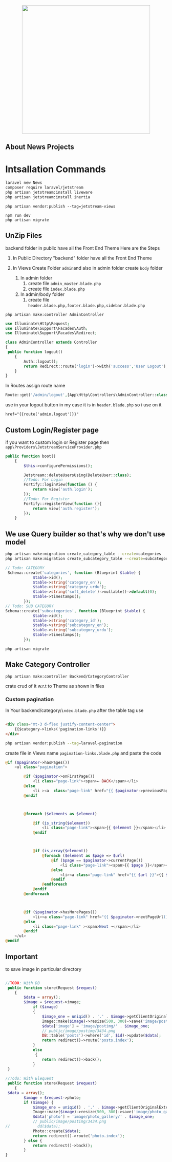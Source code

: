 <p align="center"><a href="https://laravel.com" target="_blank"><img src="https://raw.githubusercontent.com/laravel/art/master/logo-lockup/5%20SVG/2%20CMYK/1%20Full%20Color/laravel-logolockup-cmyk-red.svg" width="400"></a></p>

## About News Projects

# Intsallation Commands

```bash
laravel new News
composer require laravel/jetstream
php artisan jetstream:install liveware
php artisan jetstream:install inertia
```

`php artisan vendor:publish --tag=jetstream-views
`

```npm install 
npm run dev
php artisan migrate
```

## UnZip Files

backend folder in public have all the Front End Theme Here are the Steps

1. In Public Directory  "backend" folder have all the Front End Theme

1. In Views Create Folder `admin`and also in admin folder create `body` folder
    1. In admin folder
        1. create file `admin_master.blade.php`
        1. create file `index.blade.php`
    1. In admin/body folder
        1. create file `header.blade.php,footer.blade.php,sidebar.blade.php`

`php artisan make:controller AdminController`

```php
use Illuminate\Http\Request;
use Illuminate\Support\Facades\Auth;
use Illuminate\Support\Facades\Redirect;

class AdminController extends Controller
{
 public function logout()
    {
        Auth::logout();
        return Redirect::route('login')->with('success','User Logout');
    }
}
```

In Routes assign route name

```php
Route::get('/admin/logout',[App\Http\Controllers\AdminController::class,'logout'])->name('admin.logout');
```

use in your logout button in my case it is in `header.blade.php` so i use on it

`href="{{route('admin.logout')}}"`

## Custom Login/Register page

if you want to custom login or Register page then `app\Providers\JetstreamServiceProvider.php`

```php
public function boot()
    {
        $this->configurePermissions();

        Jetstream::deleteUsersUsing(DeleteUser::class);
        //Todo: For Login
        Fortify::loginView(function () {
            return view('auth.login');
        });
        //Todo: For Register
        Fortify::registerView(function (){
            return view('auth.register');
        });
    }
```

## We use Query builder so that's why we don't use model

```bash
php artisan make:migration create_category_table --create=categories
php artisan make:migration create_subcategory_table --create=subcategories
```

```php
// Todo: CATEGORY
 Schema::create('categories', function (Blueprint $table) {
            $table->id();
            $table->string('category_en');
            $table->string('category_urdu');
            $table->string('soft_delete')->nullable()->default(0);
            $table->timestamps();
        });
// Todo: SUB CATEGORY
Schema::create('subcategories', function (Blueprint $table) {
            $table->id();
            $table->string('category_id');
            $table->string('subcategory_en');
            $table->string('subcategory_urdu');
            $table->timestamps();
        });
```

`php artisan migrate`

## Make Category Controller

`php artisan make:controller Backend/CategoryController`

crate crud of it w.r.t to Theme as shown in files

### Custom pagination

In Your backend/category/`index.blade.php` after the table tag use

```html

<div class="mt-3 d-flex justify-content-center">
    {{$category->links('pagination-links')}}
</div>
```

```bash
php artisan vendor:publish --tag=laravel-pagination
```

create file in Views name `pagination-links.blade.php` and paste the code

```php
@if ($paginator->hasPages())
    <ul class="pagination">

        @if ($paginator->onFirstPage())
            <li class="page-link"><span>← BACK</span></li>
        @else
            <li ><a  class="page-link" href="{{ $paginator->previousPageUrl() }}" rel="prev">← BACK</a></li>
        @endif



        @foreach ($elements as $element)

            @if (is_string($element))
                <li class="page-link"><span>{{ $element }}</span></li>
            @endif



            @if (is_array($element))
                @foreach ($element as $page => $url)
                    @if ($page == $paginator->currentPage())
                        <li class="page-link"><span>{{ $page }}</span></li>
                    @else
                        <li><a class="page-link" href="{{ $url }}">{{ $page }}</a></li>
                    @endif
                @endforeach
            @endif
        @endforeach



        @if ($paginator->hasMorePages())
            <li><a class="page-link" href="{{ $paginator->nextPageUrl() }}" rel="next">Next →</a></li>
        @else
            <li class="page-link" ><span>Next →</span></li>
        @endif
    </ul>
@endif 
```

## Important

to save image in particular directory

```php

//TODO: With DB
 public function store(Request $request)
    {
        $data = array();
        $image = $request->image;
            if ($image) 
            {
                $image_one = uniqid() . '.' . $image->getClientOriginalExtension(); # take image like 123. with extention like png/jpeg
                Image::make($image)->resize(500, 300)->save('image/postimg/' . $image_one);
                $data['image'] = 'image/postimg/' . $image_one;
                // public/image/postimg/3434.png
                DB::table('posts')->where('id', $id)->update($data);
                return redirect()->route('posts.index');
            } 
            else
             {
                return redirect()->back();
            }   
 }
     
//Todo: With Elequent
 public function store(Request $request)
    {
 $data = array();
        $image = $request->photo;
        if ($image) {
            $image_one = uniqid() . '.' . $image->getClientOriginalExtension(); # take image like 123. with extention like png/jpeg
            Image::make($image)->resize(500, 300)->save('image/photo_gallery/' . $image_one);
            $data['photo'] = 'image/photo_gallery/' . $image_one;
            // public/image/postimg/3434.png
//            dd($data);
            Photo::create($data);
            return redirect()->route('photo.index');
        } else {
            return redirect()->back();
        }
}
```